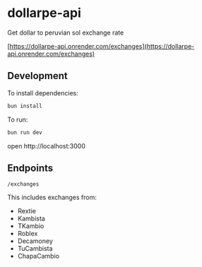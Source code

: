 # dollarpe-api

Get dollar to peruvian sol exchange rate

[https://dollarpe-api.onrender.com/exchanges](https://dollarpe-api.onrender.com/exchanges)

## Development

To install dependencies:
```sh
bun install
```

To run:
```sh
bun run dev
```

open http://localhost:3000

## Endpoints

`/exchanges`

This includes exchanges from:

- Rextie
- Kambista
- TKambio
- Roblex
- Decamoney
- TuCambista
- ChapaCambio